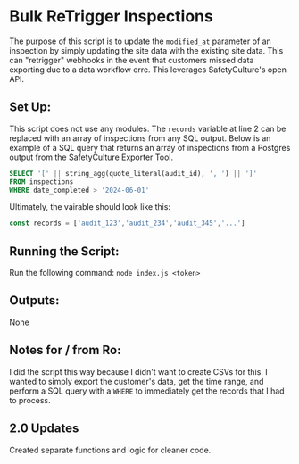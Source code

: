 # Bulk ReTrigger Inspections
The purpose of this script is to update the `modified_at` parameter of an inspection by simply updating the site data with the existing site data. This can "retrigger" webhooks in the event that customers missed data exporting due to a data workflow erre. This leverages SafetyCulture's open API.

## Set Up:
This script does not use any modules. The `records` variable at line 2 can be replaced with an array of inspections from any SQL output. Below is an example of a SQL query that returns an array of inspections from a Postgres output from the SafetyCulture Exporter Tool.
```sql
SELECT '[' || string_agg(quote_literal(audit_id), ', ') || ']'
FROM inspections
WHERE date_completed > '2024-06-01'
```

Ultimately, the vairable should look like this:
```js
const records = ['audit_123','audit_234','audit_345','...']
```

## Running the Script:
Run the following command:
`node index.js <token>`

## Outputs:
None

## Notes for / from Ro:
I did the script this way because I didn't want to create CSVs for this. I wanted to simply export the customer's data, get the time range, and perform a SQL query with a `WHERE` to immediately get the records that I had to process.

## 2.0 Updates
Created separate functions and logic for cleaner code.